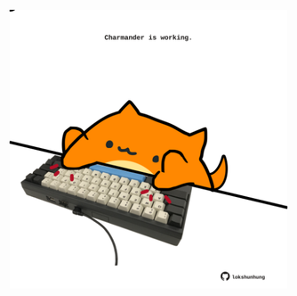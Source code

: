<!-- built at 02/01/2024, 12:00:51 UTC -->
<p align="center">
  <img width="500" height="500" src="./ReadmeImage.svg">
</p>
